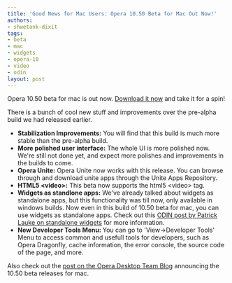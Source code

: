 ```yaml
---
title: 'Good News for Mac Users: Opera 10.50 Beta for Mac Out Now!'
authors:
- shwetank-dixit
tags:
- beta
- mac
- widgets
- opera-10
- video
- odin
layout: post
---
```

<p>Opera 10.50 beta for mac is out now. <a href="http://www.opera.com/browser/next/" target="_blank">Download it now</a> and take it for a spin!</p>
<p>There is a bunch of cool new stuff and improvements over the pre-alpha build we had released earlier.</p>
<ul class="bullets"><li><strong>Stabilization Improvements:</strong> You will find that this build is much more stable than the pre-alpha build.</li><li><strong>More polished user interface:</strong> The whole UI is more polished now. We&#39;re still not done yet, and expect more polishes and improvements in the builds to come.</li><li><strong>Opera Unite:</strong> Opera Unite now works with this release. You can browse through and download unite apps through the Unite Apps Repository.</li><li><strong>HTML5 &lt;video&gt;:</strong> This beta now supports the html5 &lt;video&gt; tag.</li><li><strong>Widgets as standlone apps:</strong> We&#39;ve already talked about widgets as standalone apps, but this functionality was till now, only available in windows builds. Now even in this build of 10.50 beta for mac, you can use widgets as standalone apps. Check out this <a href="http://my.opera.com/ODIN/blog/2010/02/18/svg-edit-standalone-widget" target="_blank">ODIN post by Patrick Lauke on standalone widgets</a> for more information.</li><li><strong>New Developer Tools Menu: </strong> You can go to &#39;View-&gt;Developer Tools&#39; Menu to access common and usefull tools for developers, such as Opera Dragonfly, cache information, the error console, the source code of the page, and more.</li></ul>
<p>Also check out the <a href="http://my.opera.com/desktopteam/blog/2010/02/25/opera-10-50-beta-for-mac" target="_blank">post on the Opera Desktop Team Blog</a> announcing the 10.50 beta releases for mac.</p>

